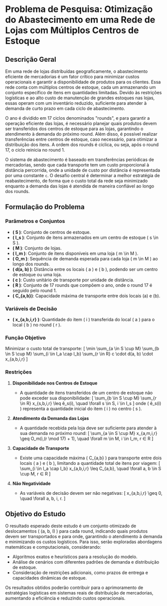 # Problema de Pesquisa: Otimização do Abastecimento em uma Rede de Lojas com Múltiplos Centros de Estoque

## Descrição Geral

Em uma rede de lojas distribuídas geograficamente, o abastecimento eficiente de mercadorias é um fator crítico para minimizar custos operacionais e garantir a disponibilidade de produtos para os clientes. Essa rede conta com múltiplos centros de estoque, cada um armazenando um conjunto específico de itens em quantidades limitadas. Devido às restrições logísticas e ao alto custo de manutenção de grandes estoques nas lojas, essas operam com um inventário reduzido, suficiente para atender à demanda de curto prazo em cada ciclo de abastecimento.

O ano é dividido em 17 ciclos denominados "rounds", e para garantir a operação eficiente das lojas, é necessário planejar quais produtos devem ser transferidos dos centros de estoque para as lojas, garantindo o atendimento à demanda do próximo round. Além disso, é possível realizar transferências entre centros de estoque, caso necessário, para otimizar a distribuição dos itens. A ordem dos rounds é cíclica, ou seja, após o round 17, o ciclo reinicia no round 1.

O sistema de abastecimento é baseado em transferências periódicas de mercadorias, sendo que cada transporte tem um custo proporcional à distância percorrida, onde a unidade de custo por distância é representada por uma constante `c`. O desafio central é determinar a melhor estratégia de reabastecimento, de forma que o custo total da rede seja minimizado enquanto a demanda das lojas é atendida de maneira confiável ao longo dos rounds.

## Formulação do Problema

### Parâmetros e Conjuntos
- **\( S \)**: Conjunto de centros de estoque.
- **\( I_s \)**: Conjunto de itens armazenados em um centro de estoque \( s \in S \).
- **\( M \)**: Conjunto de lojas.
- **\( I_m \)**: Conjunto de itens disponíveis em uma loja \( m \in M \).
- **\( O_m \)**: Sequência de demanda esperada para cada loja \( m \in M \) ao longo dos rounds.
- **\( d(a, b) \)**: Distância entre os locais \( a \) e \( b \), podendo ser um centro de estoque ou uma loja.
- **\( c \)**: Custo unitário de transporte por unidade de distância.
- **\( R \)**: Conjunto de 17 rounds que compõem o ano, onde o round 17 é seguido pelo round 1.
- **\( C_{a,b}\)**: Capacidade máxima de transporte entre dois locais \(a\) e \(b\).
### Variáveis de Decisão
- **\( x_{a,b,i,r} \)**: Quantidade do item \( i \) transferida do local \( a \) para o local \( b \) no round \( r \).

### Função Objetivo
Minimizar o custo total de transporte:
\[
\min \sum_{a \in S \cup M} \sum_{b \in S \cup M} \sum_{i \in I_a \cap I_b} \sum_{r \in R} c \cdot d(a, b) \cdot x_{a,b,i,r}
\]

### Restrições
1. **Disponibilidade nos Centros de Estoque**
   - A quantidade de itens transferidos de um centro de estoque não pode exceder sua disponibilidade:
   \[
   \sum_{b \in S \cup M} \sum_{r \in R} x_{s,b,i,r} \leq ê_s(i), \quad \forall s \in S, i \in I_s
   \]
   onde \( ê_s(i) \) representa a quantidade inicial do item \( i \) no centro \( s \).

2. **Atendimento da Demanda das Lojas**
   - A quantidade recebida pela loja deve ser suficiente para atender à sua demanda no próximo round:
   \[
   \sum_{a \in S \cup M} x_{a,m,i,r} \geq O_m(i,(r \mod 17) + 1), \quad \forall m \in M, i \in I_m, r ∈ R
   \]

3. **Capacidade de Transporte**
   - Existe uma capacidade máxima \( C_{a,b} \) para transporte entre dois locais \( a \) e \( b \), limitando a quantidade total de itens por viagem:
   \[
   \sum_{i \in I_a \cap I_b} x_{a,b,i,r} \leq C_{a,b}, \quad \forall a, b \in S \cup M, r ∈ R
   \]

4. **Não Negatividade**
   - As variáveis de decisão devem ser não negativas:
   \[
   x_{a,b,i,r} \geq 0, \quad \forall a, b, i, r.
   \]

## Objetivo do Estudo

O resultado esperado deste estudo é um conjunto otimizado de deslocamentos \( (a, b, I) \) para cada round, indicando quais produtos devem ser transportados e para onde, garantindo o atendimento à demanda e minimizando os custos logísticos. Para isso, serão exploradas abordagens matemáticas e computacionais, considerando:
- Algoritmos exatos e heurísticos para a resolução do modelo.
- Análise de cenários com diferentes padrões de demanda e distribuição de estoque.
- Consideração de restrições adicionais, como prazos de entrega e capacidades dinâmicas de estoque.

Os resultados obtidos poderão contribuir para o aprimoramento de estratégias logísticas em sistemas reais de distribuição de mercadorias, aumentando a eficiência e reduzindo custos operacionais.

